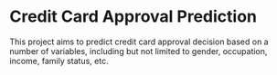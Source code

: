 # Credit Card Approval Prediction

This project aims to predict credit card approval decision based on a number of variables, including but not limited to gender, occupation, income, family status, etc.


